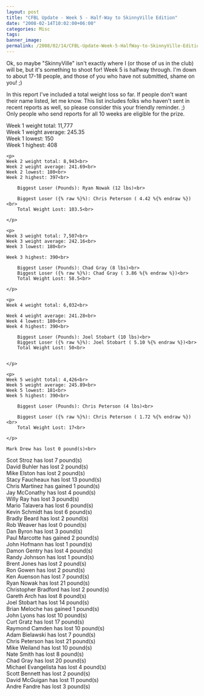 ```yaml
---
layout: post
title: "CFBL Update - Week 5 - Half-Way to SkinnyVille Edition"
date: "2008-02-14T10:02:00+06:00"
categories: Misc 
tags: 
banner_image: 
permalink: /2008/02/14/CFBL-Update-Week-5-HalfWay-to-SkinnyVille-Edition
---
```


Ok, so maybe "SkinnyVille" isn't exactly where I (or those of us in the club) will be, but it's something to shoot for! Week 5 is halfway through. I'm down to about 17-18 people, and those of you who have not submitted, shame on you! ;) 

In this report I've included a total weight loss so far. If people don't want their name listed, let me know. This list includes folks who haven't sent in recent reports as well, so please consider this your friendly reminder. ;) Only people who send reports for all 10 weeks are eligible for the prize.
<!--more-->
<p>
	Week 1 weight total: 11,777<br>
	Week 1 weight average: 245.35<br>
	Week 1 lowest: 150<br>
	Week 1 highest: 408<br>	
	</p>

	
	<p>
	Week 2 weight total: 8,943<br>
	Week 2 weight average: 241.69<br>
	Week 2 lowest: 180<br>
	Week 2 highest: 397<br>
	
		Biggest Loser (Pounds): Ryan Nowak (12 lbs)<br>

		Biggest Loser ({% raw %}%): Chris Peterson ( 4.42 %{% endraw %})<br>
		Total Weight Lost: 103.5<br>
		
	</p>
	
	<p>
	Week 3 weight total: 7,507<br>
	Week 3 weight average: 242.16<br>
	Week 3 lowest: 180<br>

	Week 3 highest: 390<br>
	
		Biggest Loser (Pounds): Chad Gray (8 lbs)<br>
		Biggest Loser ({% raw %}%): Chad Gray ( 3.86 %{% endraw %})<br>
		Total Weight Lost: 58.5<br>
		
	</p>
	
	<p>
	Week 4 weight total: 6,032<br>

	Week 4 weight average: 241.28<br>
	Week 4 lowest: 180<br>
	Week 4 highest: 390<br>
	
		Biggest Loser (Pounds): Joel Stobart (10 lbs)<br>
		Biggest Loser ({% raw %}%): Joel Stobart ( 5.10 %{% endraw %})<br>
		Total Weight Lost: 50<br>

		
	</p>
	
	<p>
	Week 5 weight total: 4,426<br>
	Week 5 weight average: 245.89<br>
	Week 5 lowest: 181<br>
	Week 5 highest: 390<br>
	
		Biggest Loser (Pounds): Chris Peterson (4 lbs)<br>

		Biggest Loser ({% raw %}%): Chris Peterson ( 1.72 %{% endraw %})<br>
		Total Weight Lost: 17<br>
		
	</p>

	Mark Drew has lost 0 pound(s)<br>
Scot Stroz has lost 7 pound(s)<br>
David Buhler has lost 2 pound(s)<br>
Mike Elston has lost 2 pound(s)<br>
Stacy Faucheaux has lost 13 pound(s)<br>
Chris Martinez has gained 1 pound(s)<br>
Jay McConathy has lost 4 pound(s)<br>
Willy Ray has lost 3 pound(s)<br>
Mario Talavera has lost 6 pound(s)<br>
Kevin Schmidt has lost 6 pound(s)<br>
Bradly Beard has lost 2 pound(s)<br>
Rob Weaver has lost 0 pound(s)<br>
Dan Byron has lost 3 pound(s)<br>
Paul Marcotte has gained 2 pound(s)<br>
John Hofmann has lost 1 pound(s)<br>
Damon Gentry has lost 4 pound(s)<br>
Randy Johnson has lost 1 pound(s)<br>
Brent Jones has lost 2 pound(s)<br>
Ron Gowen has lost 2 pound(s)<br>
Ken Auenson has lost 7 pound(s)<br>
Ryan Nowak has lost 21 pound(s)<br>
Christopher Bradford has lost 2 pound(s)<br>
Gareth Arch has lost 8 pound(s)<br>
Joel Stobart has lost 14 pound(s)<br>
Brian Meloche has gained 1 pound(s)<br>
John Lyons has lost 10 pound(s)<br>
Curt Gratz has lost 17 pound(s)<br>
Raymond Camden has lost 10 pound(s)<br>
Adam Bielawski has lost 7 pound(s)<br>
Chris Peterson has lost 21 pound(s)<br>
Mike Weiland has lost 10 pound(s)<br>
Nate Smith has lost 8 pound(s)<br>
Chad Gray has lost 20 pound(s)<br>
Michael Evangelista has lost 4 pound(s)<br>
Scott Bennett has lost 2 pound(s)<br>
David McGuigan has lost 11 pound(s)<br>
Andre Fandre has lost 3 pound(s)<br>